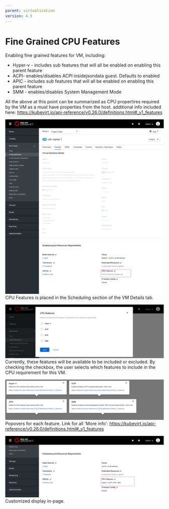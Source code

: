 ```yaml
---
parent: virtualization
version: 4.5
---
```


# Fine Grained CPU Features

Enabling fine grained features for VM, including:
- Hyper-v - includes sub features that will all be enabled on enabling this parent feature
- ACPI- enables/disables ACPI insidejsondata guest. Defaults to enabled
- APIC - includes sub features that will all be enabled on enabling this parent feature
- SMM - enables/disables System Management Mode

All the above at this point can be summarized as CPU propertires required by the VM as a must have properties from the host.
additional info included here:
https://kubevirt.io/api-reference/v0.26.0/definitions.html#_v1_features

![VM page CPU features default](img/CPU-features-0-0.jpg)
CPU Features is placed in the Scheduling section of the VM Details tab.

![CPU features modal](img/CPU-features-1-0.jpg)
Currently, these features will be available to be included or excluded.
By checking the checkbox, the user selects which features to include in the CPU requirement for this VM.

![CPU features modal](img/CPU-features-1-1.jpg)
Popovers for each feature.
Link for all 'More info': https://kubevirt.io/api-reference/v0.26.0/definitions.html#_v1_features

![VM page CPU features customized](img/CPU-features-2-0.jpg)
Customized display in-page.

